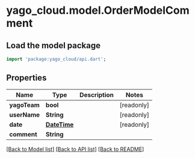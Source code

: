 # yago_cloud.model.OrderModelComment

## Load the model package
```dart
import 'package:yago_cloud/api.dart';
```

## Properties
Name | Type | Description | Notes
------------ | ------------- | ------------- | -------------
**yagoTeam** | **bool** |  | [readonly] 
**userName** | **String** |  | [readonly] 
**date** | [**DateTime**](DateTime.md) |  | [readonly] 
**comment** | **String** |  | 

[[Back to Model list]](../README.md#documentation-for-models) [[Back to API list]](../README.md#documentation-for-api-endpoints) [[Back to README]](../README.md)


